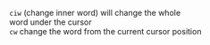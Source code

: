 `ciw` (change inner word) will change the whole  
      word under the cursor  
`cw` change the word from the current cursor position  
